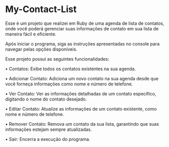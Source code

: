 ﻿# My-Contact-List

 Esse é um projeto que realizei em Ruby de uma agenda de lista de contatos, onde você poderá gerenciar suas informações de contato em sua lista de maneira fácil e eficiente.

Após iniciar o programa, siga as instruções apresentadas no console para navegar pelas opções disponíveis.

Esse projeto possui as seguintes funcionalidades:

• Contatos: Exibe todos os contatos existentes na sua agenda.

• Adicionar Contato: Adiciona um novo contato na sua agenda desde que você forneça informações como nome e número de telefone.

• Ver Contato: Ver as informações detalhadas de um contato específico, digitando o nome do contato desejado.

• Editar Contato: Atualize as informações de um contato existente, como nome e número de telefone.

• Remover Contato: Remova um contato da sua lista, garantindo que suas informações estejam sempre atualizadas.

• Sair: Encerra a execução do programa.
